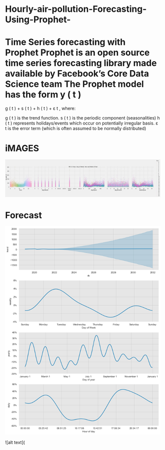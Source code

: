 # Hourly-air-pollution-Forecasting-Using-Prophet-
Time Series forecasting with Prophet
Prophet is an open source time series forecasting library made available by Facebook’s Core Data Science team
The Prophet model has the form 
y
(
t
)
=
g
(
t
)
+
s
(
t
)
+
h
(
t
)
+
ε
t
, where:

g
(
t
)
 is the trend function.
s
(
t
)
 is the periodic component (seasonalities)
h
(
t
)
 represents holidays/events which occur on potentially irregular basis.
ε
t
 is the error term (which is often assumed to be normally distributed)
 
 # iMAGES
 ![alt text](https://github.com/wabinyai/Hourly-air-pollution-Forecasting-Using-Prophet-/blob/40933e349c351069cefb7de38d61f71267249e48/download%20(1).png)
 
 # Forecast 
 ![alt text](https://github.com/wabinyai/Hourly-air-pollution-Forecasting-Using-Prophet-/blob/40933e349c351069cefb7de38d61f71267249e48/download.png)
 
  ![alt text](

